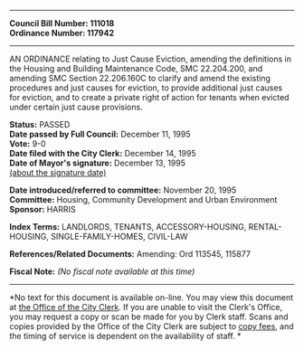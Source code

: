 * * * * *  
  
**Council Bill Number: [](#h0)[](#h2)111018**   
**Ordinance Number: 117942**  
  
* * * * *  
  
AN ORDINANCE relating to Just Cause Eviction, amending the definitions in the Housing and Building Maintenance Code, SMC 22.204.200, and amending SMC Section 22.206.160C to clarify and amend the existing procedures and just causes for eviction, to provide additional just causes for eviction, and to create a private right of action for tenants when evicted under certain just cause provisions.  
  
**Status:** PASSED   
**Date passed by Full Council:** December 11, 1995   
**Vote:** 9-0   
**Date filed with the City Clerk:** December 14, 1995   
**Date of Mayor's signature:** December 13, 1995   
[(about the signature date)](/~public/approvaldate.htm)   
  
  
**Date introduced/referred to committee:** November 20, 1995   
**Committee:** Housing, Community Development and Urban Environment   
**Sponsor:** HARRIS   
  
**Index Terms:** LANDLORDS, TENANTS, ACCESSORY-HOUSING, RENTAL-HOUSING, SINGLE-FAMILY-HOMES, CIVIL-LAW  
  
**References/Related Documents:** Amending: Ord 113545, 115877  
  
**Fiscal Note:** *(No fiscal note available at this time)*  
  
* * * * *  
  
*No text for this document is available on-line. You may view this document at [the Office of the City Clerk](http://www.seattle.gov/leg/clerk/contactUs.htm). If you are unable to visit the Clerk's Office, you may request a copy or scan be made for you by Clerk staff. Scans and copies provided by the Office of the City Clerk are subject to [copy fees](http://clerk.seattle.gov/~public/clerkfees.htm), and the timing of service is dependent on the availability of staff. *  
  
  
